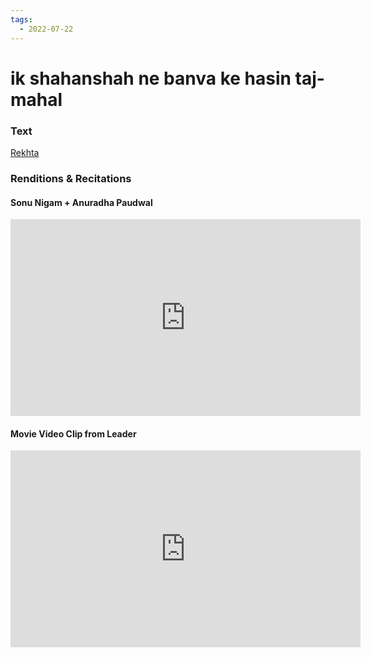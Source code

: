 ```yaml
---
tags:
  - 2022-07-22
---
```

# ik shahanshah ne banva ke hasin taj-mahal

### Text
[Rekhta](https://www.rekhta.org/nazms/ik-shahanshaah-ne-banvaa-ke-ik-shahanshaah-ne-banvaa-ke-hasiin-taaj-mahal-shakeel-badayuni-nazms?lang=ur)

### Renditions & Recitations

#### Sonu Nigam + Anuradha Paudwal

<iframe width="560" height="315" src="https://www.youtube.com/embed/vUPgSr6jY1o" title="YouTube video player" frameborder="0" allow="accelerometer; autoplay; clipboard-write; encrypted-media; gyroscope; picture-in-picture" allowfullscreen></iframe>

#### Movie Video Clip from Leader

<iframe width="560" height="315" src="https://www.youtube.com/embed/IamkXhPuFPY" title="YouTube video player" frameborder="0" allow="accelerometer; autoplay; clipboard-write; encrypted-media; gyroscope; picture-in-picture" allowfullscreen></iframe>

